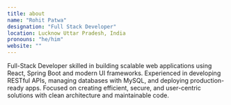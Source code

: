 ```yaml
---
title: about
name: "Rohit Patwa"
designation: "Full Stack Developer"
location: Lucknow Uttar Pradesh, India
pronouns: "he/him"
website: ""
---
```


Full-Stack Developer skilled in building scalable web applications using React, Spring Boot and modern UI frameworks.
Experienced in developing RESTful APIs, managing databases with MySQL, and deploying production-
ready apps. Focused on creating efficient, secure, and user-centric solutions with clean architecture and
maintainable code.
